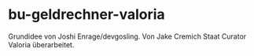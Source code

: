 # bu-geldrechner-valoria
Grundidee von Joshi Enrage/devgosling. Von Jake Cremich Staat Curator Valoria überarbeitet.
